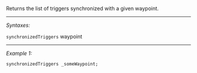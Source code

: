 Returns the list of triggers synchronized with a given waypoint.


---
*Syntaxes:*

`synchronizedTriggers` waypoint

---
*Example 1:*

```sqf
synchronizedTriggers _someWaypoint;
```